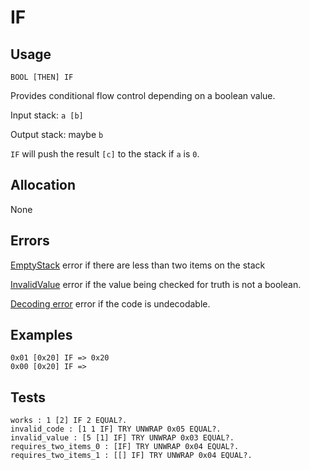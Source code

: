 # IF

## Usage

```
BOOL [THEN] IF
```

Provides conditional flow control depending on a boolean value.

Input stack: `a [b]`

Output stack: maybe `b`

`IF` will push the result `[c]` to the stack if `a` is `0`.


## Allocation

None

## Errors

[EmptyStack](./ERRORS/EmptyStack.md) error if there are less than two items on the stack

[InvalidValue](./ERRORS/InvalidValue.md) error if the value being checked for truth is not a boolean.

[Decoding error](./ERRORS/DECODING.md) error if the code is undecodable.

## Examples

```
0x01 [0x20] IF => 0x20
0x00 [0x20] IF =>
```

## Tests

```test
works : 1 [2] IF 2 EQUAL?.
invalid_code : [1 1 IF] TRY UNWRAP 0x05 EQUAL?.
invalid_value : [5 [1] IF] TRY UNWRAP 0x03 EQUAL?.
requires_two_items_0 : [IF] TRY UNWRAP 0x04 EQUAL?.
requires_two_items_1 : [[] IF] TRY UNWRAP 0x04 EQUAL?.
```